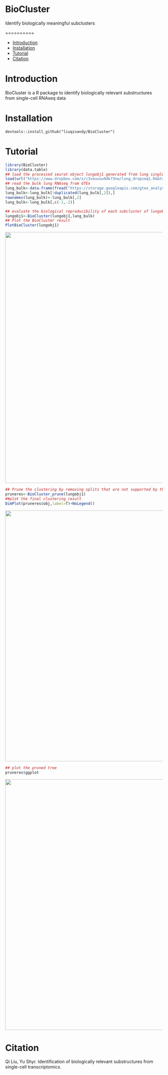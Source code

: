 # BioCluster
Identify biologically meaningful subclusters

==========
* [Introduction](#Introduction)
* [Installation](#Installation)
* [Tutorial](#Tutorial)
* [Citation](#Citation)

<a name="Introduction"/>

# Introduction

BioCluster is a R package to identify biologically relevant substructures from single-cell RNAseq data
<a name="Installation"/>

# Installation

```
devtools::install_github("liuqivandy/BioCluster")
```



<a name="Tutorial"/>

# Tutorial
```R
library(BioCluster)
library(data.table)
## load the processed seurat object lungobj1 generated from lung single-cell RNAseq data (GSE)
load(url("https://www.dropbox.com/s/c3veuuuu9dk73nw/lung_dropseq1.Rdata?dl=1"))
## read the bulk lung RNAseq from GTEx
lung_bulk<-data.frame(fread("https://storage.googleapis.com/gtex_analysis_v8/rna_seq_data/gene_tpm/gene_tpm_2017-06-05_v8_lung.gct.gz"),row.names=1)
lung_bulk<-lung_bulk[!duplicated(lung_bulk[,2]),]
rownames(lung_bulk)<-lung_bulk[,2]
lung_bulk<-lung_bulk[,c(-1,-2)]

## evaluate the biological reproducibility of each subcluster of lungobj1 in the GTEx bulk lung expression
lungobj1<-BioCluster(lungobj1,lung_bulk)
## Plot the BioCluster result
PlotBioCluster(lungobj1)
```
<p align="center">
  <img width="800"  src="https://github.com/liuqivandy/BioCluster/Plotcluster.png">
</p>

```R
## Prune the clustering by removing splits that are not supported by the external dataset
pruneres<-BioCluster_prune(lungobj1)
##plot the final clustering result
DimPlot(pruneres$obj,label=T)+NoLegend()
```
<p align="center">
  <img width="800"  src="https://github.com/liuqivandy/BioCluster/dimplot.png">
</p>

```R
## plot the pruned tree
pruneres$ggplot
```
<p align="center">
  <img width="800"  src="https://github.com/liuqivandy/BioCluster/pruneresult">
</p>

<a name="Citation"/>

# Citation
Qi Liu, Yu Shyr. Identification of biologically relevant substructures from single-cell transcriptomics.

